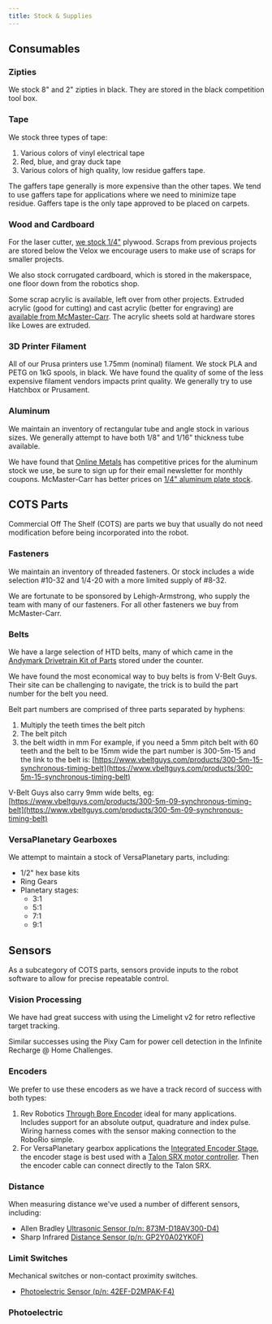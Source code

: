 ```yaml
---
title: Stock & Supplies
---
```


## Consumables


### Zipties
We stock 8" and 2" zipties in black. They are stored in the black competition tool box.

### Tape
We stock three types of tape:
1. Various colors of vinyl electrical tape
2. Red, blue, and gray duck tape
3. Various colors of high quality, low residue gaffers tape.

The gaffers tape generally is more expensive than the other tapes. We tend to use gaffers tape for applications where we need to minimize tape residue. Gaffers tape is the only tape approved to be placed on carpets.

### Wood and Cardboard
For the laser cutter, [we stock 1/4"][2] plywood. Scraps from previous projects are stored below the Velox we encourage users to make use of scraps for smaller projects. 

We also stock corrugated cardboard, which is stored in the makerspace, one floor down from the robotics shop.

Some scrap acrylic is available, left over from other projects. Extruded acrylic (good for cutting) and cast acrylic (better for engraving) are [available from McMaster-Carr][3]. The acrylic sheets sold at hardware stores like Lowes are extruded.

### 3D Printer Filament
All of our Prusa printers use 1.75mm (nominal) filament. We stock PLA and PETG on 1kG spools, in black. We have found the quality of some of the less expensive filament vendors impacts print quality. We generally try to use Hatchbox or Prusament.

### Aluminum
We maintain an inventory of rectangular tube and angle stock in various sizes. We generally attempt to have both 1/8" and 1/16" thickness tube available.

We have found that [Online Metals](https://www.onlinemetals.com/) has competitive prices for the aluminum stock we use, be sure to sign up for their email newsletter for monthly coupons. McMaster-Carr has better prices on [1/4" aluminum plate stock](https://www.mcmaster.com/aluminum-plates/thickness~1-4/).

## COTS Parts
Commercial Off The Shelf (COTS) are parts we buy that usually do not need modification before being incorporated into the robot.

### Fasteners
We maintain an inventory of threaded fasteners. Or stock includes a wide selection #10-32 and 1/4-20 with a more limited supply of #8-32.

We are fortunate to be sponsored by Lehigh-Armstrong, who supply the team with many of our fasteners. For all other fasteners we buy from McMaster-Carr.

### Belts

We have a large selection of HTD belts, many of which came in the [Andymark Drivetrain Kit of Parts][1] stored under the counter.

We have found the most economical way to buy belts is from V-Belt Guys. Their site can be challenging to navigate, the trick is to build the part number for the belt you need. 

Belt part numbers are comprised of three parts separated by hyphens:
1. Multiply the teeth times the belt pitch
2. The belt pitch
3. the belt width in mm
For example, if you need a 5mm pitch belt with 60 teeth and the belt to be 15mm wide the part number is 300-5m-15 and the link to the belt is: [https://www.vbeltguys.com/products/300-5m-15-synchronous-timing-belt](https://www.vbeltguys.com/products/300-5m-15-synchronous-timing-belt)

V-Belt Guys also carry 9mm wide belts, eg:
[https://www.vbeltguys.com/products/300-5m-09-synchronous-timing-belt](https://www.vbeltguys.com/products/300-5m-09-synchronous-timing-belt)

### VersaPlanetary Gearboxes
We attempt to maintain a stock of VersaPlanetary parts, including:
- 1/2" hex base kits
- Ring Gears
- Planetary stages:
    - 3:1
    - 5:1
    - 7:1
    - 9:1 

## Sensors
As a subcategory of COTS parts, sensors provide inputs to the robot software to allow for precise repeatable control.

### Vision Processing
We have had great success with using the Limelight v2 for retro reflective target tracking.

Similar successes using the Pixy Cam for power cell detection in the Infinite Recharge @ Home Challenges.

### Encoders
We prefer to use these encoders as we have a track record of success with both types:
1. Rev Robotics [Through Bore Encoder][5] ideal for many applications. Includes support for an absolute output, quadrature and index pulse. Wiring harness comes with the sensor making connection to the RoboRio simple.
2. For VersaPlanetary gearbox applications the [Integrated Encoder Stage][4], the encoder stage is best used with a [Talon SRX motor controller][6]. Then the encoder cable can connect directly to the Talon SRX.

### Distance
When measuring distance we've used a number of different sensors, including:
- Allen Bradley [Ultrasonic Sensor (p/n: 873M-D18AV300-D4)][7]
- Sharp Infrared [Distance Sensor (p/n: GP2Y0A02YK0F)][9]

### Limit Switches
Mechanical switches or non-contact proximity switches.
- [Photoelectric Sensor (p/n: 42EF-D2MPAK-F4)][8]

### Photoelectric

[1]: https://www.andymark.com/products/am14u4-kit-of-parts-chassis
[2]: https://www.homedepot.com/p/Sandeply-5-2mm-Sande-Plywood-1-4-in-Category-Common-1-4-in-x-4-ft-x-8-ft-Actual-0-205-in-x-48-in-x-96-in-479023/203414042
[3]: https://www.mcmaster.com/acrylic/
[4]: https://www.vexrobotics.com/217-5046.html
[5]: https://www.revrobotics.com/rev-11-1271/
[6]: https://www.vexrobotics.com/217-8080.html
[7]: https://literature.rockwellautomation.com/idc/groups/literature/documents/in/873m-in001_-en-p.pdf
[8]: https://literature.rockwellautomation.com/idc/groups/literature/documents/pp/42ef-pp002_-en-p.pdf
[9]: https://www.pololu.com/product/1137/specs